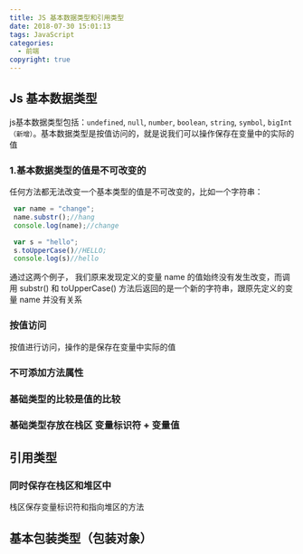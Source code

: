 ```yaml
---
title: JS 基本数据类型和引用类型
date: 2018-07-30 15:01:13
tags: JavaScript
categories: 
  - 前端
copyright: true
---
```

 

## Js 基本数据类型  

js基本数据类型包括：`undefined`, `null`, `number`, `boolean`, `string`, `symbol`, `bigInt（新增）`。基本数据类型是按值访问的，就是说我们可以操作保存在变量中的实际的值  

### 1.基本数据类型的值是不可改变的  
 任何方法都无法改变一个基本类型的值是不可改变的，比如一个字符串：  

 ```js
  var name = "change";
  name.substr();//hang
  console.log(name);//change

  var s = "hello";
  s.toUpperCase()//HELLO;
  console.log(s)//hello  

 ```

 通过这两个例子， 我们原来发现定义的变量 name 的值始终没有发生改变，而调用 substr() 和 toUpperCase() 方法后返回的是一个新的字符串，跟原先定义的变量 name 并没有关系  


### 按值访问

 按值进行访问，操作的是保存在变量中实际的值 

### 不可添加方法属性

### 基础类型的比较是值的比较

### 基础类型存放在栈区 变量标识符 + 变量值

## 引用类型

### 同时保存在栈区和堆区中
栈区保存变量标识符和指向堆区的方法

## 基本包装类型（包装对象） 
